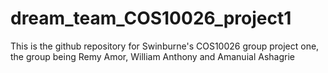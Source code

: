 # dream_team_COS10026_project1
This is the github repository for Swinburne's COS10026 group project one, the group being Remy Amor, William Anthony and Amanuial Ashagrie
